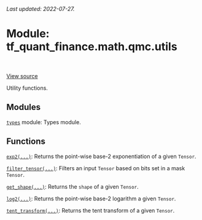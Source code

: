 <!--
This file is generated by a tool. Do not edit directly.
For open-source contributions the docs will be updated automatically.
-->

*Last updated: 2022-07-27.*

<div itemscope itemtype="http://developers.google.com/ReferenceObject">
<meta itemprop="name" content="tf_quant_finance.math.qmc.utils" />
<meta itemprop="path" content="Stable" />
</div>

# Module: tf_quant_finance.math.qmc.utils

<!-- Insert buttons and diff -->

<table class="tfo-notebook-buttons tfo-api" align="left">
</table>

<a target="_blank" href="https://github.com/google/tf-quant-finance/blob/master/tf_quant_finance/math/qmc/utils.py">View source</a>



Utility functions.



## Modules

[`types`](../../../tf_quant_finance/types.md) module: Types module.

## Functions

[`exp2(...)`](../../../tf_quant_finance/math/qmc/utils/exp2.md): Returns the point-wise base-2 exponentiation of a given `Tensor`.

[`filter_tensor(...)`](../../../tf_quant_finance/math/qmc/utils/filter_tensor.md): Filters an input `Tensor` based on bits set in a mask `Tensor`.

[`get_shape(...)`](../../../tf_quant_finance/math/qmc/utils/get_shape.md): Returns the `shape` of a given `Tensor`.

[`log2(...)`](../../../tf_quant_finance/math/qmc/utils/log2.md): Returns the point-wise base-2 logarithm a given `Tensor`.

[`tent_transform(...)`](../../../tf_quant_finance/math/qmc/utils/tent_transform.md): Returns the tent transform of a given `Tensor`.

